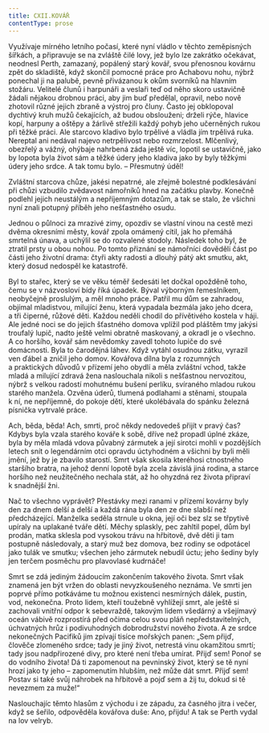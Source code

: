 ```yaml
---
title: CXII.KOVÁŘ
contentType: prose
---
```


  

Využívaje mírného letního počasí, které nyní vládlo v těchto zeměpisných šířkách, a připravuje se na zvláště čilé lovy, jež bylo lze zakrátko očekávat, neodnesl Perth, zamazaný, popálený starý kovář, svou přenosnou kovárnu zpět do skladiště, když skončil pomocné práce pro Achabovu nohu, nýbrž ponechal ji na palubě, pevně přivázanou k okům svorníků na hlavním stožáru. Velitelé člunů i harpunáři a veslaři teď od něho skoro ustavičně žádali nějakou drobnou práci, aby jim buď předělal, opravil, nebo nově zhotovil různé jejich zbraně a výstroj pro čluny. Často jej obklopoval dychtivý kruh mužů čekajících, až budou obslouženi; drželi rýče, hlavice kopí, harpuny a oštěpy a žárlivě střežili každý pohyb jeho učerněných rukou při těžké práci. Ale starcovo kladivo bylo trpělivé a vládla jím trpělivá ruka. Nereptal ani nedával najevo netrpělivost nebo rozmrzelost. Mlčenlivý, obezřelý a vážný, ohýbaje nahrbená záda ještě víc, lopotil se ustavičně, jako by lopota byla život sám a těžké údery jeho kladiva jako by byly těžkými údery jeho srdce. A tak tomu bylo. – Přesmutný úděl!

Zvláštní starcova chůze, jakési nepatrné, ale zřejmě bolestné podklesávání při chůzi vzbudilo zvědavost námořníků hned na začátku plavby. Konečně podlehl jejich neustálým a nepříjemným dotazům, a tak se stalo, že všichni nyní znali potupný příběh jeho nešťastného osudu.

Jednou o půlnoci za mrazivé zimy, opozdiv se vlastní vinou na cestě mezi dvěma okresními městy, kovář zpola omámený cítil, jak ho přemáhá smrtelná únava, a uchýlil se do rozvalené stodoly. Následek toho byl, že ztratil prsty u obou nohou. Po tomto přiznání se námořníci dověděli část po části jeho životní drama: čtyři akty radosti a dlouhý pátý akt smutku, akt, který dosud nedospěl ke katastrofě.

Byl to stařec, který se ve věku téměř šedesáti let dočkal opožděně toho, čemu se v názvosloví bídy říká úpadek. Býval výborným řemeslníkem, neobyčejně proslulým, a měl mnoho práce. Patřil mu dům se zahradou, objímal mladistvou, milující ženu, která vypadala bezmála jako jeho dcera, a tři čiperné, růžové děti. Každou neděli chodil do přívětivého kostela v háji. Ale jedné noci se do jejich šťastného domova vplížil pod pláštěm tmy jakýsi troufalý lupič, nadto ještě velmi obratně maskovaný, a okradl je o všechno. A co horšího, kovář sám nevědomky zavedl tohoto lupiče do své domácnosti. Byla to čarodějná láhev. Když vytáhl osudnou zátku, vyrazil ven ďábel a zničil jeho domov. Kovářova dílna byla z rozumných a praktických důvodů v přízemí jeho obydlí a měla zvláštní vchod, takže mladá a milující zdravá žena naslouchala nikoli s nešťastnou nervozitou, nýbrž s velkou radostí mohutnému bušení perlíku, svíraného mladou rukou starého manžela. Ozvěna úderů, tlumená podlahami a stěnami, stoupala k ní, ne nepříjemně, do pokoje dětí, které ukolébávala do spánku železná písnička vytrvalé práce.

Ach, běda, běda! Ach, smrti, proč někdy nedovedeš přijít v pravý čas? Kdybys byla vzala starého kováře k sobě, dříve než propadl úplné zkáze, byla by měla mladá vdova půvabný zármutek a její sirotci mohli v pozdějších letech snít o legendárním otci opravdu úctyhodném a všichni by byli měli jmění, jež by je zbavilo starostí. Smrt však skosila kteréhosi ctnostného staršího bratra, na jehož denní lopotě byla zcela závislá jiná rodina, a starce horšího než neužitečného nechala stát, až ho ohyzdná rez života připraví k snadnější žni.

Nač to všechno vyprávět? Přestávky mezi ranami v přízemí kovárny byly den za dnem delší a delší a každá rána byla den ze dne slabší než předcházející. Manželka seděla strnule u okna, její oči bez slz se třpytivě upíraly na uplakané tváře dětí. Měchy splaskly, pec zahltil popel, dům byl prodán, matka sklesla pod vysokou trávu na hřbitově, dvě děti ji tam postupně následovaly, a starý muž bez domova, bez rodiny se odpotácel jako tulák ve smutku; všechen jeho zármutek nebudil úctu; jeho šediny byly jen terčem posměchu pro plavovlasé kudrnáče!

Smrt se zdá jediným žádoucím zakončením takového života. Smrt však znamená jen být vržen do oblasti nevyzkoušeného neznáma. Ve smrti jen poprvé přímo potkáváme tu možnou existenci nesmírných dálek, pustin, vod, nekonečna. Proto lidem, kteří toužebně vyhlížejí smrt, ale ještě si zachovali vnitřní odpor k sebevraždě, takovým lidem všedárný a všejímavý oceán vábivě rozprostírá před očima celou svou pláň nepředstavitelných, úchvatných hrůz i podivuhodných dobrodružství nového života. A ze srdce nekonečných Pacifiků jim zpívají tisíce mořských panen: „Sem přijď, člověče zlomeného srdce; tady je jiný život, netrestá vinu okamžitou smrtí; tady jsou nadpřirozené divy, pro které není třeba umírat. Přijď sem! Ponoř se do vodního života! Dá ti zapomenout na pevninský život, který se tě nyní hrozí jako ty jeho – zapomenutím hlubším, než může dát smrt. Přijď sem! Postav si také svůj náhrobek na hřbitově a pojď sem a žij tu, dokud si tě nevezmem za muže!“

Naslouchajíc těmto hlasům z východu i ze západu, za časného jitra i večer, když se šeřilo, odpověděla kovářova duše: Ano, přijdu! A tak se Perth vydal na lov velryb.
